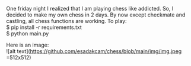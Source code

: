One friday night I realized that I am playing chess like addicted. So, I decided to make my own chess in 2 days. By now except checkmate and castling, 
all chess functions are working. To play: <br/>
$ pip install -r requirements.txt <br/>
$ python main.py 

Here is an image: <br/>
![alt text](https://github.com/esadakcam/chess/blob/main/img/img.jpeg =512x512)
